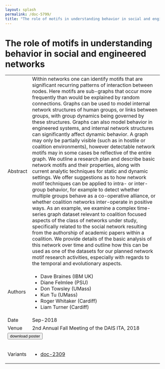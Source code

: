 ```yaml
---
layout: splash
permalink: /doc-5799/
title: "The role of motifs in understanding behavior in social and engineered networks"
---
```


# The role of motifs in understanding behavior in social and engineered networks

<table>
    <tbody>
    <tr>
        <td>Abstract</td>
        <td>Within networks one can identify motifs that are significant recurring patterns of interaction between nodes. Here motifs are sub-graphs that occur more frequently than would be explained by random connections. Graphs can be used to model internal network structures of human groups, or links between groups, with group dynamics being governed by these structures. Graphs can also model behavior in engineered systems, and internal network structures can significantly affect dynamic behavior. A graph may only be partially visible (such as in hostile or coalition environments), however detectable network motifs may in some cases be reflective of the entire graph. We outline a research plan and describe basic network motifs and their properties, along with current analytic techniques for static and dynamic settings. We offer suggestions as to how network motif techniques can be applied to intra- or inter- group behavior, for example to detect whether multiple groups behave as a co-operative alliance, or whether coalition networks inter-operate in positive ways. As an example, we examine a complex time-series graph dataset relevant to coalition focused aspects of the class of networks under study, specifically related to the social network resulting from the authorship of academic papers within a coalition. We provide details of the basic analysis of this network over time and outline how this can be used as one of the datasets for our planned network motif research activities, especially with regards to the temporal and evolutionary aspects.</td>
    </tr>
    <tr>
        <td>Authors</td>
        <td>
            <ul>
                <li>Dave Braines (IBM UK)</li>
                <li>Diane Felmlee (PSU)</li>
                <li>Don Towsley (UMass)</li>
                <li>Kun Tu (UMass)</li>
                <li>Roger Whitaker (Cardiff)</li>
                <li>Liam Turner (Cardiff)</li>
            </ul>
        </td>
    </tr>
    <tr>
        <td>Date</td>
        <td>Sep-2018</td>
    </tr>
    <tr>
        <td>Venue</td>
        <td>2nd Annual Fall Meeting of the DAIS ITA, 2018</td>
    </tr>
        <tr>
            <td colspan="2">
                <form method="get" action="https://dais-ita.org/sites/default/files/2448_poster.pdf">
                    <button type="submit">download poster</button>
                </form>
            </td>
        </tr>
        <tr>
            <td>Variants</td>
            <td>
                <ul>
                    <li><a href="${varId}">doc-2309</a></li>
                </ul>
            </td>
        </tr>
    </tbody>
</table>

